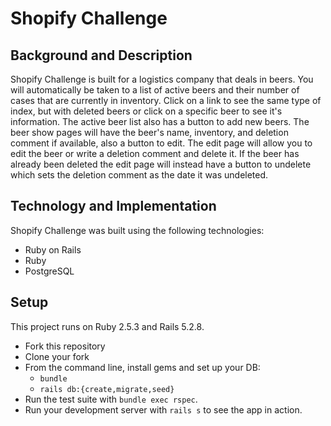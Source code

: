 # Shopify Challenge

## Background and Description

Shopify Challenge is built for a logistics company that deals in beers.
You will automatically be taken to a list of active beers and their number of cases that are currently in inventory.
Click on a link to see the same type of index, but with deleted beers or click on a specific beer to see it's information.
The active beer list also has a button to add new beers.
The beer show pages will have the beer's name, inventory, and deletion comment if available, also a button to edit.
The edit page will allow you to edit the beer or write a deletion comment and delete it.
If the beer has already been deleted the edit page will instead have a button to undelete which sets the deletion comment as the date it was undeleted.

## Technology and Implementation

Shopify Challenge was built using the following technologies:
* Ruby on Rails
* Ruby
* PostgreSQL

## Setup

This project runs on Ruby 2.5.3 and Rails 5.2.8.

* Fork this repository
* Clone your fork
* From the command line, install gems and set up your DB:
    * `bundle`
    * `rails db:{create,migrate,seed}`
* Run the test suite with `bundle exec rspec`.
* Run your development server with `rails s` to see the app in action.